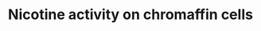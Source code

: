 ---
annotations:
- id: PW:0000721
  parent: drug pathway
  type: Pathway Ontology
  value: nicotine drug pathway
- id: CL:0000166
  parent: native cell
  type: Cell Type Ontology
  value: chromaffin cell
authors:
- Mkutmon
- MaintBot
- Eweitz
- Khanspers
- Egonw
citedin: ''
communities: []
description: 'Nicotine is an alkaloid found in tobacco plants. It is a substance that
  acts as a stimulant in humans and is one of the main factors responsible for tobacco
  dependence. When nicotine enters the body, it is distributed quickly through the
  bloodstream, and it can cross the blood-brain barrier to enter the central nervous
  system (CNS). It binds to two main types of nicotinic acetylcholine receptors: the
  ganglion type and the CNS type.  In chromaffin cells in the adrenal medulla, nicotine
  binds to the ganglion-type nicotinic acetylcholine receptor, which is composed of
  alpha 3 (CHRNA3) and beta 4 (CHRNB4) subunits. By binding to the receptors, nicotine
  causes cell depolarization and an influx of calcium through voltage dependent calcium
  channels. Calcium triggers the release of epinephrine from the chromaffin vesicles
  into the bloodstream, which leads to increased heart rate and blood pressure and
  elevation of blood glucose level.  Sources: [PharmGKB:Nicotine in Chromaffin Cells](https://www.pharmgkb.org/pathway/PA162355620),
  [Wikipedia:Nicotine](http://en.wikipedia.org/wiki/Nicotine).'
last-edited: 2025-08-02
ndex: null
organisms:
- Bos taurus
redirect_from:
- /index.php/Pathway:WP3255
- /instance/WP3255
- /instance/WP3255_r140143
revision: r140143
schema-jsonld:
- '@context': https://schema.org/
  '@id': https://wikipathways.github.io/pathways/WP3255.html
  '@type': Dataset
  creator:
    '@type': Organization
    name: WikiPathways
  description: 'Nicotine is an alkaloid found in tobacco plants. It is a substance
    that acts as a stimulant in humans and is one of the main factors responsible
    for tobacco dependence. When nicotine enters the body, it is distributed quickly
    through the bloodstream, and it can cross the blood-brain barrier to enter the
    central nervous system (CNS). It binds to two main types of nicotinic acetylcholine
    receptors: the ganglion type and the CNS type.  In chromaffin cells in the adrenal
    medulla, nicotine binds to the ganglion-type nicotinic acetylcholine receptor,
    which is composed of alpha 3 (CHRNA3) and beta 4 (CHRNB4) subunits. By binding
    to the receptors, nicotine causes cell depolarization and an influx of calcium
    through voltage dependent calcium channels. Calcium triggers the release of epinephrine
    from the chromaffin vesicles into the bloodstream, which leads to increased heart
    rate and blood pressure and elevation of blood glucose level.  Sources: [PharmGKB:Nicotine
    in Chromaffin Cells](https://www.pharmgkb.org/pathway/PA162355620), [Wikipedia:Nicotine](http://en.wikipedia.org/wiki/Nicotine).'
  keywords:
  - CACNA1C
  - CACNA1G
  - CHRNA3
  - CHRNB4
  - Ca²⁺
  - Epinephrine
  - K⁺
  - Na⁺
  - Nicotine
  license: CC0
  name: Nicotine activity on chromaffin cells
seo: CreativeWork
title: Nicotine activity on chromaffin cells
wpid: WP3255
---
